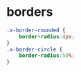# borders

```css
.x-border-rounded {
    border-radius:4px;
}
.x-border-circle {
    border-radius:50%;
}

```